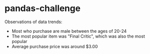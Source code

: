 # pandas-challenge
Observations of data trends:

- Most who purchase are male between the ages of 20-24
- The most popular item was "Final Critic", which was also the most popular
- Average purchase price was around $3.00
